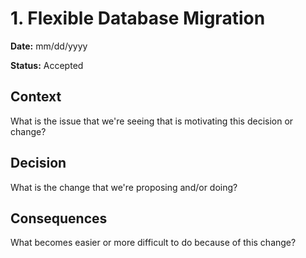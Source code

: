 
# 1. Flexible Database Migration

**Date:** mm/dd/yyyy

**Status:** Accepted


## Context

What is the issue that we're seeing that is motivating this decision or change?

## Decision

What is the change that we're proposing and/or doing?

## Consequences

What becomes easier or more difficult to do because of this change?